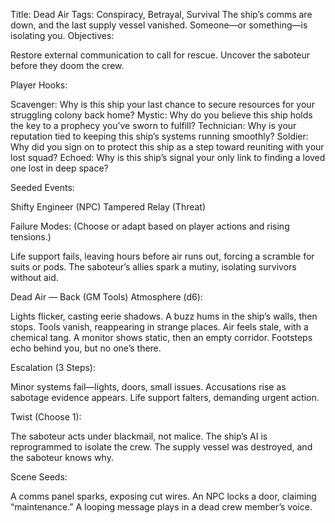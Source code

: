 Title: Dead Air
Tags: Conspiracy, Betrayal, Survival
The ship’s comms are down, and the last supply vessel vanished. Someone—or something—is isolating you.
Objectives:

Restore external communication to call for rescue.
Uncover the saboteur before they doom the crew.

Player Hooks:

Scavenger: Why is this ship your last chance to secure resources for your struggling colony back home?
Mystic: Why do you believe this ship holds the key to a prophecy you’ve sworn to fulfill?
Technician: Why is your reputation tied to keeping this ship’s systems running smoothly?
Soldier: Why did you sign on to protect this ship as a step toward reuniting with your lost squad?
Echoed: Why is this ship’s signal your only link to finding a loved one lost in deep space?

Seeded Events:

Shifty Engineer (NPC)
Tampered Relay (Threat)

Failure Modes: (Choose or adapt based on player actions and rising tensions.)

Life support fails, leaving hours before air runs out, forcing a scramble for suits or pods.
The saboteur’s allies spark a mutiny, isolating survivors without aid.


Dead Air — Back (GM Tools)
Atmosphere (d6):

Lights flicker, casting eerie shadows.
A buzz hums in the ship’s walls, then stops.
Tools vanish, reappearing in strange places.
Air feels stale, with a chemical tang.
A monitor shows static, then an empty corridor.
Footsteps echo behind you, but no one’s there.

Escalation (3 Steps):

Minor systems fail—lights, doors, small issues.
Accusations rise as sabotage evidence appears.
Life support falters, demanding urgent action.

Twist (Choose 1):

The saboteur acts under blackmail, not malice.
The ship’s AI is reprogrammed to isolate the crew.
The supply vessel was destroyed, and the saboteur knows why.

Scene Seeds:

A comms panel sparks, exposing cut wires.
An NPC locks a door, claiming “maintenance.”
A looping message plays in a dead crew member’s voice.
